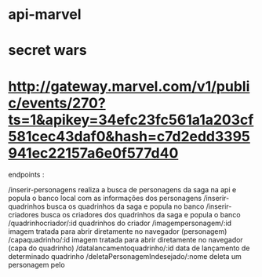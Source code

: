 # api-marvel

# secret wars

# http://gateway.marvel.com/v1/public/events/270?ts=1&apikey=34efc23fc561a1a203cf581cec43daf0&hash=c7d2edd3395941ec22157a6e0f577d40

endpoints :

/inserir-personagens
realiza a busca de personagens da saga na api e popula o banco local com as informações dos personagens
/inserir-quadrinhos
busca os quadrinhos da saga e popula no banco
/inserir-criadores
busca os criadores dos quadrinhos da saga e popula o banco
/quadrinhocriador/:id
quadrinhos do criador
/imagempersonagem/:id
imagem tratada para abrir diretamente no navegador (personagem)
/capaquadrinho/:id
imagem tratada para abrir diretamente no navegador (capa do quadrinho)
/datalancamentoquadrinho/:id
data de lançamento de determinado quadrinho
/deletaPersonagemIndesejado/:nome
deleta um personagem pelo
